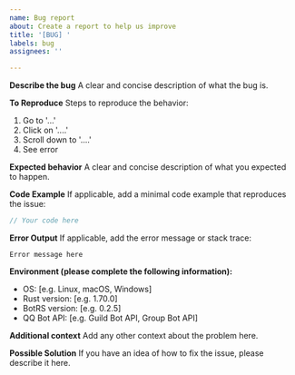 ```yaml
---
name: Bug report
about: Create a report to help us improve
title: '[BUG] '
labels: bug
assignees: ''

---
```


**Describe the bug**
A clear and concise description of what the bug is.

**To Reproduce**
Steps to reproduce the behavior:
1. Go to '...'
2. Click on '....'
3. Scroll down to '....'
4. See error

**Expected behavior**
A clear and concise description of what you expected to happen.

**Code Example**
If applicable, add a minimal code example that reproduces the issue:

```rust
// Your code here
```

**Error Output**
If applicable, add the error message or stack trace:

```
Error message here
```

**Environment (please complete the following information):**
 - OS: [e.g. Linux, macOS, Windows]
 - Rust version: [e.g. 1.70.0]
 - BotRS version: [e.g. 0.2.5]
 - QQ Bot API: [e.g. Guild Bot API, Group Bot API]

**Additional context**
Add any other context about the problem here.

**Possible Solution**
If you have an idea of how to fix the issue, please describe it here.